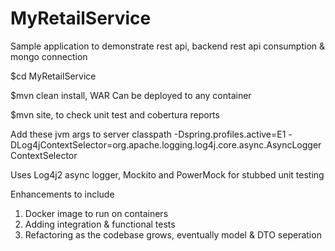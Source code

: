 # MyRetailService

Sample application to demonstrate rest api, backend rest api consumption & mongo connection

$cd MyRetailService

$mvn clean install, WAR Can be deployed to any container

$mvn site, to check unit test and cobertura reports

Add these jvm args to server classpath 
 -Dspring.profiles.active=E1 -DLog4jContextSelector=org.apache.logging.log4j.core.async.AsyncLoggerContextSelector
 
Uses Log4j2 async logger, Mockito and PowerMock for stubbed unit testing
 
Enhancements to include 
1. Docker image to run on containers
2. Adding integration & functional tests
3. Refactoring as the codebase grows, eventually model & DTO seperation